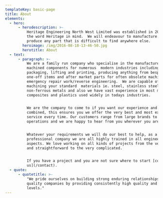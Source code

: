 ```yaml
---
templateKey: basic-page
title: About
elements:
  - hero:
      - herodescription: >-
          Heritage Engineering North West Limited was established in 2010 with
          the word Heritage in mind.  We will endeavour to manufacture and
          produce any part that is difficult to find anywhere else.
        heroimage: /img/2016-08-18-13-46-50.jpg
        herotitle: About
  - text:
      - paragraph: >-
          We are a family run company who specialise in the manufacture of
          machined components for numerous  modern industries including
          packaging, lifting and printing, producing anything from bespoke
          one-off items and after market parts for often obsolete machinery to
          emergency repair work/reverse engineering.  We are capable of
          machining your standard  materials ie. steel, stainless steel and
          non-ferrous metals and also we have vast experience in most modern
          composites and plastics used widely in todays industries.


          We are the company to come to if you want our experience and expertise
          combined, this ensures you we offer the very best and most experienced
          service every time. Our customers range from large brands to smaller
          operations and we are happy to hear from you wherever you are.


          Whatever your requirements we will do our best to help, as a
          professional company we are all highly trained in all engineering
          aspects. We love working on all kinds of projects from the very simple
          and straightforward to the very complicated.


          If you have a project and you are not sure where to start [contact
          us](/contact).
  - quote:
      - quotetitle: >-
          "We pride ourselves on building strong enduring relationships with
          quality companies by providing consistently high quality and service
          levels."
---
```


